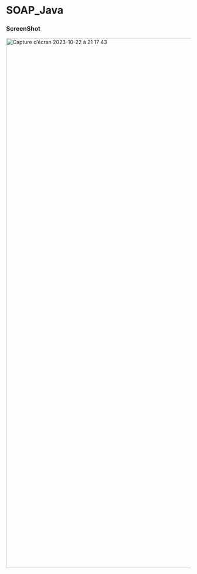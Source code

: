 # SOAP_Java
### ScreenShot

<img width="1440" alt="Capture d’écran 2023-10-22 à 21 17 43" src="https://github.com/KAPERA89/SOAP_Java/assets/93727795/1ab33339-8939-4125-9721-3d84c924fd51">
